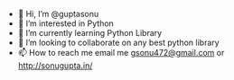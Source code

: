 - 👋 Hi, I’m @guptasonu
- 👀 I’m interested in Python 
- 🌱 I’m currently learning Python Library
- 💞️ I’m looking to collaborate on any best python library
- 📫 How to reach me email me gsonu472@gmail.com or http://sonugupta.in/

<!---
guptasonu/guptasonu is a ✨ special ✨ repository because its `README.md` (this file) appears on your GitHub profile.
You can click the Preview link to take a look at your changes.
--->
